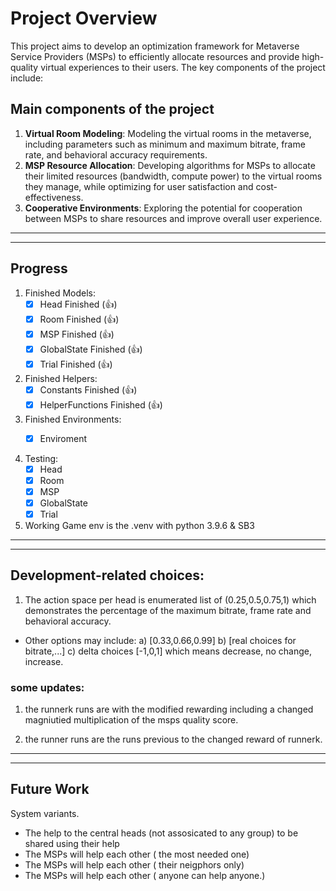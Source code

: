 # Project Overview

This project aims to develop an optimization framework for Metaverse Service Providers (MSPs) to efficiently allocate resources and provide high-quality virtual experiences to their users. The key components of the project include:


## Main components of the project
1. **Virtual Room Modeling**: Modeling the virtual rooms in the metaverse, including parameters such as minimum and maximum bitrate, frame rate, and behavioral accuracy requirements.
2. **MSP Resource Allocation**: Developing algorithms for MSPs to allocate their limited resources (bandwidth, compute power) to the virtual rooms they manage, while optimizing for user satisfaction and cost-effectiveness.
3. **Cooperative Environments**: Exploring the potential for cooperation between MSPs to share resources and improve overall user experience.

--------------------------------
--------------------------------

## Progress

1. Finished Models:
    - [x] Head Finished (👍)
    - [x] Room Finished (👍)
    - [x] MSP Finished (👍)
    - [x] GlobalState Finished (👍)
    - [x] Trial Finished (👍)

2. Finished Helpers:
    - [x] Constants Finished (👍)
    - [x] HelperFunctions Finished (👍)

3. Finished Environments:
    - [X] Enviroment


4. Testing:
    - [X] Head
    - [X] Room
    - [X] MSP
    - [X] GlobalState
    - [X] Trial

5. Working Game env is the .venv with python 3.9.6 & SB3

--------------------------------
--------------------------------
## Development-related choices:
1. The action space per head is enumerated list of (0.25,0.5,0.75,1) which demonstrates the percentage of the maximum bitrate, frame rate and behavioral accuracy.
 - Other options may include:
 a) [0.33,0.66,0.99] 
 b) [real choices for bitrate,...]
 c) delta choices [-1,0,1] which means decrease, no change, increase.


### some updates: 
1. the runnerk runs are with the modified rewarding including a changed magniutied multiplication of the msps quality score.

2. the runner runs are the runs previous to the changed reward of runnerk. 

--------------------------------
--------------------------------

## Future Work

System variants. 
- The help to the central heads (not assosicated to any group) to be shared using their help
- The MSPs will help each other ( the most needed one)
- The MSPs will help each other ( their neigphors only)
- The MSPs will help each other ( anyone can help anyone.)


